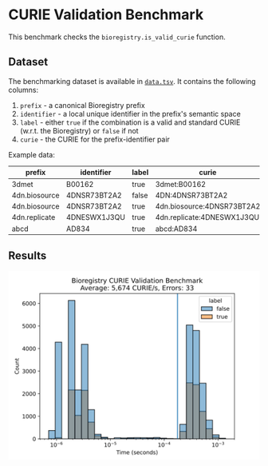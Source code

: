 # CURIE Validation Benchmark

This benchmark checks the `bioregistry.is_valid_curie` function.

## Dataset

The benchmarking dataset is available in [`data.tsv`](data.tsv). It contains the
following columns:

1. `prefix` - a canonical Bioregistry prefix
2. `identifier` - a local unique identifier in the prefix's semantic space
3. `label` - either `true` if the combination is a valid and standard CURIE
   (w.r.t. the Bioregistry) or `false` if not
4. `curie` - the CURIE for the prefix-identifier pair

Example data:

| prefix        | identifier   | label | curie                      |
| ------------- | ------------ | ----- | -------------------------- |
| 3dmet         | B00162       | true  | 3dmet:B00162               |
| 4dn.biosource | 4DNSR73BT2A2 | false | 4DN:4DNSR73BT2A2           |
| 4dn.biosource | 4DNSR73BT2A2 | true  | 4dn.biosource:4DNSR73BT2A2 |
| 4dn.replicate | 4DNESWX1J3QU | true  | 4dn.replicate:4DNESWX1J3QU |
| abcd          | AD834        | true  | abcd:AD834                 |

## Results

![](results.svg)
